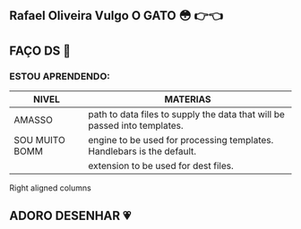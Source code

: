 ## Rafael Oliveira Vulgo O GATO :flushed: :point_right::point_left:
## FAÇO DS :pray:
### ESTOU APRENDENDO: 
| NIVEL| MATERIAS|
| ------ | ----------- |
| AMASSO | path to data files to supply the data that will be passed into templates. |
| SOU MUITO BOMM | engine to be used for processing templates. Handlebars is the default. |
|    | extension to be used for dest files. |

Right aligned columns
## ADORO DESENHAR :heartpulse:

